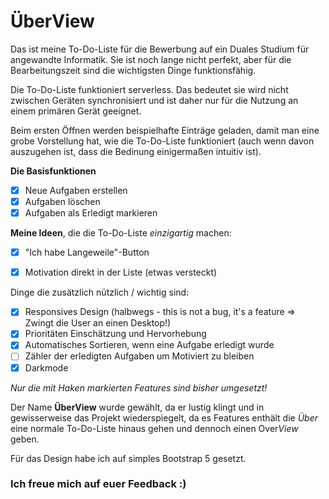 # <i class="fa-solid fa-list-check"></i> ÜberView

Das ist meine To-Do-Liste für die Bewerbung auf ein Duales Studium für angewandte Informatik. Sie ist noch lange nicht perfekt, aber für die Bearbeitungszeit sind die wichtigsten Dinge funktionsfähig.

Die To-Do-Liste funktioniert serverless. Das bedeutet sie wird nicht zwischen Geräten synchronisiert und ist daher nur für die Nutzung an einem primären Gerät geeignet.

Beim ersten Öffnen werden beispielhafte Einträge geladen, damit man eine grobe Vorstellung hat, wie die To-Do-Liste funktioniert (auch wenn davon auszugehen ist, dass die Bedinung einigermaßen intuitiv ist).

**Die Basisfunktionen**
- [x] Neue Aufgaben erstellen
- [x] Aufgaben löschen
- [x] Aufgaben als Erledigt markieren

**Meine Ideen**, die die To-Do-Liste *einzigartig* machen:
- [x] "Ich habe Langeweile"-Button
- [x] Motivation direkt in der Liste (etwas versteckt)


Dinge die zusätzlich nützlich / wichtig sind:
- [x] Responsives Design (halbwegs - this is not a bug, it's a feature => Zwingt die User an einen Desktop!)
- [x] Prioritäten Einschätzung und Hervorhebung
- [x] Automatisches Sortieren, wenn eine Aufgabe erledigt wurde
- [ ] Zähler der erledigten Aufgaben um Motiviert zu bleiben
- [x] Darkmode

*Nur die mit Haken markierten Features sind bisher umgesetzt!*


Der Name **ÜberView** wurde gewählt, da er lustig klingt und in gewisserweise das Projekt wiederspiegelt, da es Features enthält die *Über* eine normale To-Do-Liste hinaus gehen und dennoch einen Over*View* geben.

Für das Design habe ich auf simples Bootstrap 5 gesetzt.



### Ich freue mich auf euer Feedback :)